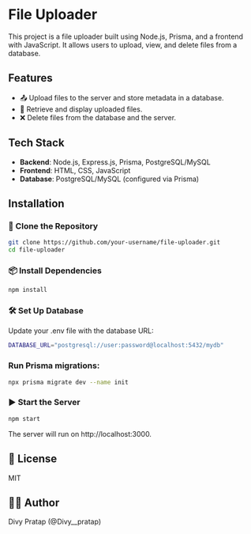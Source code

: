 # File Uploader

This project is a file uploader built using Node.js, Prisma, and a frontend with JavaScript. It allows users to upload, view, and delete files from a database.

## Features

- 📤 Upload files to the server and store metadata in a database.
- 📂 Retrieve and display uploaded files.
- ❌ Delete files from the database and the server.

## Tech Stack

- **Backend**: Node.js, Express.js, Prisma, PostgreSQL/MySQL
- **Frontend**: HTML, CSS, JavaScript
- **Database**: PostgreSQL/MySQL (configured via Prisma)

## Installation

### 🚀 Clone the Repository

```bash
git clone https://github.com/your-username/file-uploader.git
cd file-uploader
```

### 📦 Install Dependencies
```bash
npm install
```

### 🛠️ Set Up Database
Update your .env file with the database URL:
```bash
DATABASE_URL="postgresql://user:password@localhost:5432/mydb"
```

### Run Prisma migrations:

```bash
npx prisma migrate dev --name init
```

### ▶️ Start the Server
```bash
npm start
```
The server will run on http://localhost:3000.

## 📜 License
MIT

## 👨‍💻 Author
Divy Pratap (@Divy__pratap)

